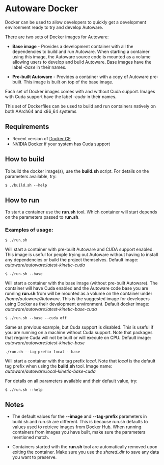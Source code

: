 # Autoware Docker

Docker can be used to allow developers to quickly get a development environment
ready to try and develop Autoware.

There are two sets of Docker images for Autoware:
* **Base image** - Provides a development container with all the dependencies to
build and run Autoware. When starting a container using this image, the Autoware
source code is mounted as a volume allowing users to develop and build Autoware.
Base images have the label *-base* in their names.

* **Pre-built Autoware** - Provides a container with a copy of Autoware
pre-built. This image is built on top of the base image.

Each set of Docker images comes with and without Cuda support. Images with Cuda
support have the label *-cuda* in their names.

This set of Dockerfiles can be used to build and run containers natively on both
AArch64 and x86_64 systems.

## Requirements

* Recent version of [Docker CE](https://docs.docker.com/install/linux/docker-ce/ubuntu/)
* [NVIDIA Docker](https://github.com/NVIDIA/nvidia-docker) if your system
has Cuda support

## How to build

To build the docker image(s), use the **build.sh** script. For details on the
parameters available, try:
```
$ ./build.sh --help
```

## How to run

To start a container use the **run.sh** tool. Which container will start
depends on the parameters passed to **run.sh**.

### Examples of usage:

```
$ ./run.sh
```
Will start a container with pre-built Autoware and CUDA support enabled. This
image is useful for people trying out Autoware without having to install any
dependencies or build the project themselves. Default image:
_autoware/autoware:latest-kinetic-cuda_

```
$ ./run.sh --base
```
Will start a container with the base image (without pre-built Autoware). The
container will have Cuda enabled and the Autoware code base you are running
**run.sh** from will be mounted as a volume on the container under
_/home/autoware/Autoware_. This is the suggested image for developers using
Docker as their development environment. Default docker image:
_autoware/autoware:latest-kinetic-base-cuda_

```
$ ./run.sh --base --cuda off
```
Same as previous example, but Cuda support is disabled. This is useful if you
are running on a machine without Cuda support. Note that packages that require
Cuda will not be built or will execute on CPU. Default image:
_autoware/autoware:latest-kinetic-base_

```
./run.sh --tag-prefix local --base
```
Will start a container with the tag prefix _local_. Note that _local_ is the
default tag prefix when using the **build.sh** tool. Image name:
_autoware/autoware:local-kinetic-base-cuda_

For details on all parameters available and their default value, try:
```
$ ./run.sh --help
```

## Notes

* The default values for the **--image** and **--tag-prefix**
parameters in build.sh and run.sh are different. This is because run.sh defaults
to values used to retrieve images from Docker Hub. When running containers from
images you have built, make sure the parameters mentioned match.

* Containers started with the **run.sh** tool are automatically removed upon
exiting the container. Make sure you use the _shared_dir_ to save any data you
want to preserve.
